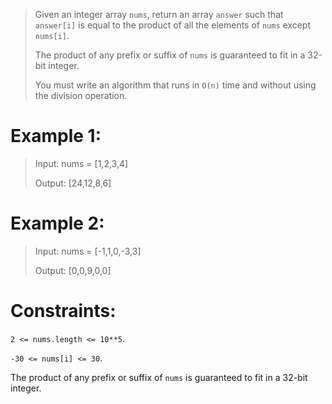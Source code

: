 >Given an integer array `nums`, return an array `answer` such that `answer[i]` is equal to the product of all the elements of `nums` except `nums[i]`.
>
>The product of any prefix or suffix of `nums` is guaranteed to fit in a 32-bit integer.
>
>You must write an algorithm that runs in `O(n)` time and without using the division operation.

# Example 1:
>Input: nums = [1,2,3,4]
>
>Output: [24,12,8,6]


# Example 2:
>Input: nums = [-1,1,0,-3,3]
>
>Output: [0,0,9,0,0]

# Constraints:


`2 <= nums.length <= 10**5`.

`-30 <= nums[i] <= 30`.

The product of any prefix or suffix of `nums` is guaranteed to fit in a 32-bit integer.


